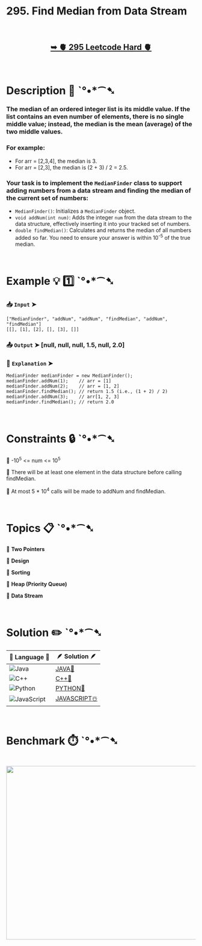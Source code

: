 # 295. Find Median from Data Stream

</br>

<h2 align="center"> 

<a href="https://leetcode.com/problems/find-median-from-data-stream/description/"><strong>➥ 🫀 295 Leetcode Hard 🫀 </strong></a>
</h2>

</br>

# Description 📜 ˋ°•*⁀➷

### The median of an ordered integer list is its middle value. If the list contains an even number of elements, there is no single middle value; instead, the median is the mean (average) of the two middle values.

### For example:

- For arr = [2,3,4], the median is 3.
- For arr = [2,3], the median is (2 + 3) / 2 = 2.5.

### Your task is to implement the `MedianFinder` class to support adding numbers from a data stream and finding the median of the current set of numbers:

- `MedianFinder()`: Initializes a `MedianFinder` object.
- `void addNum(int num)`: Adds the integer `num` from the data stream to the data structure, effectively inserting it into your tracked set of numbers.
- `double findMedian()`: Calculates and returns the median of all numbers added so far. You need to ensure your answer is within 10<sup>-5</sup> of the true median.

</br>

# Example 💡 1️⃣ ˋ°•*⁀➷

  ### 📥 `Input`  ➤ 

```JS
["MedianFinder", "addNum", "addNum", "findMedian", "addNum", "findMedian"]
[[], [1], [2], [], [3], []]
```

  ### 📤 `Output`  ➤ [null, null, null, 1.5, null, 2.0]

  ### 🔦 `Explanation`  ➤ 

```JS
MedianFinder medianFinder = new MedianFinder();
medianFinder.addNum(1);    // arr = [1]
medianFinder.addNum(2);    // arr = [1, 2]
medianFinder.findMedian(); // return 1.5 (i.e., (1 + 2) / 2)
medianFinder.addNum(3);    // arr[1, 2, 3]
medianFinder.findMedian(); // return 2.0
```

</br>

# Constraints 🔒 ˋ°•*⁀➷

🔹 -10<sup>5</sup> <= num <= 10<sup>5</sup> </br>

🔹 There will be at least one element in the data structure before calling findMedian. </br>

🔹 At most 5 * 10<sup>4</sup> calls will be made to addNum and findMedian. </br>

</br>

# Topics 📋 ˋ°•*⁀➷

🔸 **Two Pointers**  </br>

🔸 **Design**  </br>

🔸 **Sorting**  </br>

🔸 **Heap (Priority Queue)**  </br>

🔸 **Data Stream**  </br>

</br>

# Solution ✏️ ˋ°•*⁀➷

| 📒 Language 📒  | 🪶 Solution 🪶 |
| ------------- | ------------- |
|  ![Java](https://img.shields.io/badge/java-%23ED8B00.svg?style=for-the-badge&logo=openjdk&logoColor=white)  | [JAVA🍁]() |
|  ![C++](https://img.shields.io/badge/c++-%2300599C.svg?style=for-the-badge&logo=c%2B%2B&logoColor=white)  | [C++🎲]()  |
|  ![Python](https://img.shields.io/badge/python-3670A0?style=for-the-badge&logo=python&logoColor=ffdd54)    | [PYTHON🍰]() |
| ![JavaScript](https://img.shields.io/badge/javascript-%23323330.svg?style=for-the-badge&logo=javascript&logoColor=%23F7DF1E)   | [JAVASCRIPT☃️]() |

</br>

# Benchmark ⏱️ ˋ°•*⁀➷

<h1  align="center" >

<img src ="" width = "700px" height="462px" />

</h1>
